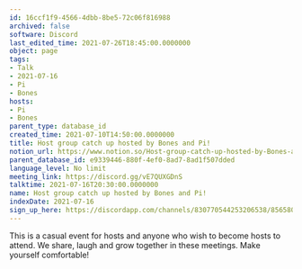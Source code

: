 ```yaml
---
id: 16ccf1f9-4566-4dbb-8be5-72c06f816988
archived: false
software: Discord
last_edited_time: 2021-07-26T18:45:00.0000000
object: page
tags:
- Talk
- 2021-07-16
- Pi
- Bones
hosts:
- Pi
- Bones
parent_type: database_id
created_time: 2021-07-10T14:50:00.0000000
title: Host group catch up hosted by Bones and Pi!
notion_url: https://www.notion.so/Host-group-catch-up-hosted-by-Bones-and-Pi-16ccf1f945664dbb8be572c06f816988
parent_database_id: e9339446-880f-4ef0-8ad7-8ad1f507dded
language_level: No limit
meeting_link: https://discord.gg/vE7QUXGDnS
talktime: 2021-07-16T20:30:00.0000000
name: Host group catch up hosted by Bones and Pi!
indexDate: 2021-07-16
sign_up_here: https://discordapp.com/channels/830770544253206538/856580095464046620/863309109738078228
---
```


This is a casual event for hosts and anyone who wish to become hosts to attend.  We share, laugh and grow together in these meetings.  Make yourself comfortable!






